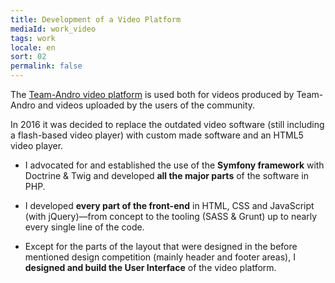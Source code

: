 ```yaml
---
title: Development of a Video Platform
mediaId: work_video
tags: work
locale: en
sort: 02
permalink: false
---
```

The [Team-Andro video platform](https://www.team-andro.com/tube/) is used both for videos produced by Team-Andro and videos uploaded by the users of the community.

In 2016 it was decided to replace the outdated video software (still including a flash-based video player) with custom made software and an HTML5 video player. 

* I advocated for and established the use of the **Symfony framework** with Doctrine&nbsp;&amp; Twig and developed **all the major parts** of the software in PHP.

* I developed **every part of the front-end** in HTML, CSS and JavaScript (with jQuery)—from concept to the tooling (SASS &amp; Grunt) up to nearly every single line of the code.

* Except for the parts of the layout that were designed in the before mentioned design competition (mainly header and footer areas), I **designed and build the User Interface** of the video platform.
